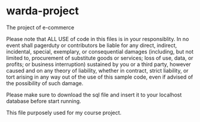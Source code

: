 # warda-project
The project of e-commerce 

Please note that ALL USE of code in this files is in your responsiblity. In no event shall pagerduty or contributors be liable for any direct, indirect, incidental, special, exemplary, or consequential damages (including, but not limited to, procurement of substitute goods or services; loss of use, data, or profits; or business interruption) sustained by you or a third party, however caused and on any theory of liability, whether in contract, strict liability, or tort arising in any way out of the use of this sample code, even if advised of the possibility of such damage.

Please make sure to download the sql file and insert it to your localhost database before start running.

This file purposely used for my course project.
